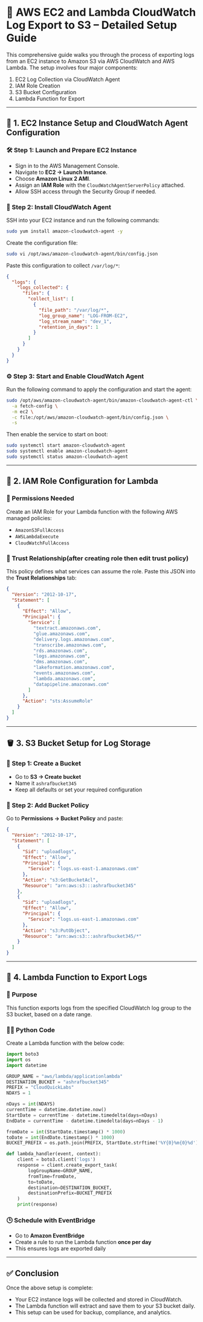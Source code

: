
# 🚀 AWS EC2 and Lambda CloudWatch Log Export to S3 – Detailed Setup Guide

This comprehensive guide walks you through the process of exporting logs from an EC2 instance to Amazon S3 via AWS CloudWatch and AWS Lambda. The setup involves four major components:
1. EC2 Log Collection via CloudWatch Agent
2. IAM Role Creation
3. S3 Bucket Configuration
4. Lambda Function for Export

---

## 📘 1. EC2 Instance Setup and CloudWatch Agent Configuration

### 🛠️ Step 1: Launch and Prepare EC2 Instance
- Sign in to the AWS Management Console.
- Navigate to **EC2 → Launch Instance**.
- Choose **Amazon Linux 2 AMI**.
- Assign an **IAM Role** with the `CloudWatchAgentServerPolicy` attached.
- Allow SSH access through the Security Group if needed.

### 🧰 Step 2: Install CloudWatch Agent
SSH into your EC2 instance and run the following commands:

```bash
sudo yum install amazon-cloudwatch-agent -y
```

Create the configuration file:

```bash
sudo vi /opt/aws/amazon-cloudwatch-agent/bin/config.json
```

Paste this configuration to collect `/var/log/*`:

```json
{
  "logs": {
    "logs_collected": {
      "files": {
        "collect_list": [
          {
            "file_path": "/var/log/*",
            "log_group_name": "LOG-FROM-EC2",
            "log_stream_name": "dev_1",
            "retention_in_days": 1
          }
        ]
      }
    }
  }
}
```

### ⚙️ Step 3: Start and Enable CloudWatch Agent

Run the following command to apply the configuration and start the agent:

```bash
sudo /opt/aws/amazon-cloudwatch-agent/bin/amazon-cloudwatch-agent-ctl \
  -a fetch-config \
  -m ec2 \
  -c file:/opt/aws/amazon-cloudwatch-agent/bin/config.json \
  -s
```

Then enable the service to start on boot:

```bash
sudo systemctl start amazon-cloudwatch-agent
sudo systemctl enable amazon-cloudwatch-agent
sudo systemctl status amazon-cloudwatch-agent
```

---

## 🔐 2. IAM Role Configuration for Lambda

### 🎯 Permissions Needed
Create an IAM Role for your Lambda function with the following AWS managed policies:
- `AmazonS3FullAccess`
- `AWSLambdaExecute`
- `CloudWatchFullAccess`

### 🔄 Trust Relationship(after creating role then edit trust policy)

This policy defines what services can assume the role. Paste this JSON into the **Trust Relationships** tab:

```json
{
  "Version": "2012-10-17",
  "Statement": [
    {
      "Effect": "Allow",
      "Principal": {
        "Service": [
          "textract.amazonaws.com",
          "glue.amazonaws.com",
          "delivery.logs.amazonaws.com",
          "transcribe.amazonaws.com",
          "rds.amazonaws.com",
          "logs.amazonaws.com",
          "dms.amazonaws.com",
          "lakeformation.amazonaws.com",
          "events.amazonaws.com",
          "lambda.amazonaws.com",
          "datapipeline.amazonaws.com"
        ]
      },
      "Action": "sts:AssumeRole"
    }
  ]
}
```

---

## 🪣 3. S3 Bucket Setup for Log Storage

### 🧱 Step 1: Create a Bucket
- Go to **S3 → Create bucket**
- Name it `ashrafbucket345`
- Keep all defaults or set your required configuration

### 🔐 Step 2: Add Bucket Policy

Go to **Permissions → Bucket Policy** and paste:

```json
{
  "Version": "2012-10-17",
  "Statement": [
    {
      "Sid": "uploadlogs",
      "Effect": "Allow",
      "Principal": {
        "Service": "logs.us-east-1.amazonaws.com"
      },
      "Action": "s3:GetBucketAcl",
      "Resource": "arn:aws:s3:::ashrafbucket345"
    },
    {
      "Sid": "uploadlogs",
      "Effect": "Allow",
      "Principal": {
        "Service": "logs.us-east-1.amazonaws.com"
      },
      "Action": "s3:PutObject",
      "Resource": "arn:aws:s3:::ashrafbucket345/*"
    }
  ]
}
```

---

## 🧠 4. Lambda Function to Export Logs

### 📝 Purpose
This function exports logs from the specified CloudWatch log group to the S3 bucket, based on a date range.

### 🧑‍💻 Python Code

Create a Lambda function with the below code:

```python
import boto3
import os
import datetime

GROUP_NAME = "aws/lambda/applicationlambda"
DESTINATION_BUCKET = "ashrafbucket345"
PREFIX = "CloudQuickLabs"
NDAYS = 1

nDays = int(NDAYS)
currentTime = datetime.datetime.now()
StartDate = currentTime - datetime.timedelta(days=nDays)
EndDate = currentTime - datetime.timedelta(days=nDays - 1)

fromDate = int(StartDate.timestamp() * 1000)
toDate = int(EndDate.timestamp() * 1000)
BUCKET_PREFIX = os.path.join(PREFIX, StartDate.strftime('%Y{0}%m{0}%d').format(os.path.sep))

def lambda_handler(event, context):
    client = boto3.client('logs')
    response = client.create_export_task(
        logGroupName=GROUP_NAME,
        fromTime=fromDate,
        to=toDate,
        destination=DESTINATION_BUCKET,
        destinationPrefix=BUCKET_PREFIX
    )
    print(response)
```

### 🕒 Schedule with EventBridge
- Go to **Amazon EventBridge**
- Create a rule to run the Lambda function **once per day**
- This ensures logs are exported daily

---

## ✅ Conclusion

Once the above setup is complete:
- Your EC2 instance logs will be collected and stored in CloudWatch.
- The Lambda function will extract and save them to your S3 bucket daily.
- This setup can be used for backup, compliance, and analytics.

